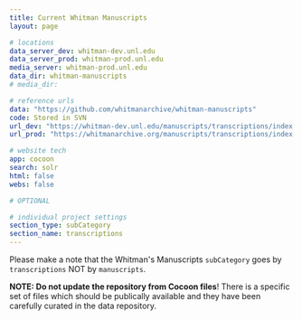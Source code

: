 ```yaml
---
title: Current Whitman Manuscripts
layout: page

# locations
data_server_dev: whitman-dev.unl.edu
data_server_prod: whitman-prod.unl.edu
media_server: whitman-prod.unl.edu
data_dir: whitman-manuscripts
# media_dir:

# reference urls
data: "https://github.com/whitmanarchive/whitman-manuscripts"
code: Stored in SVN
url_dev: "https://whitman-dev.unl.edu/manuscripts/transcriptions/index.html"
url_prod: "https://whitmanarchive.org/manuscripts/transcriptions/index.html"

# website tech
app: cocoon
search: solr
html: false
webs: false

# OPTIONAL

# individual project settings
section_type: subCategory
section_name: transcriptions
---
```


Please make a note that the Whitman's Manuscripts `subCategory` goes by `transcriptions` NOT by `manuscripts`.


__NOTE: Do not update the repository from Cocoon files__! There is a specific set of files which should be publically available and they have been carefully curated in the data repository.
